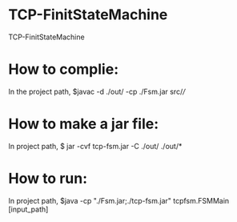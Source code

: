 # TCP-FinitStateMachine
TCP-FinitStateMachine

# How to complie:
In the project path, 
    $javac -d ./out/ -cp ./Fsm.jar src/*/*

# How to make a jar file:
In project path,
    $ jar -cvf tcp-fsm.jar -C ./out/ ./out/*

# How to run:
In project path,
    $java -cp "./Fsm.jar;./tcp-fsm.jar" tcpfsm.FSMMain [input_path] 
